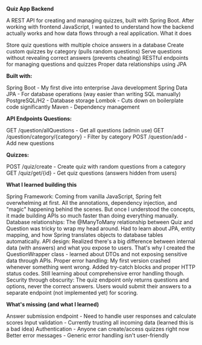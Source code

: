 **Quiz App Backend**

A REST API for creating and managing quizzes, built with Spring Boot. After working with frontend JavaScript, I wanted to understand how the backend actually works and how data flows through a real application.
What it does

Store quiz questions with multiple choice answers in a database
Create custom quizzes by category (pulls random questions)
Serve questions without revealing correct answers (prevents cheating)
RESTful endpoints for managing questions and quizzes
Proper data relationships using JPA

**Built with:**

Spring Boot - My first dive into enterprise Java development
Spring Data JPA - For database operations (way easier than writing SQL manually)
PostgreSQL/H2 - Database storage
Lombok - Cuts down on boilerplate code significantly
Maven - Dependency management

**API Endpoints
Questions:**

GET /question/allQuestions - Get all questions (admin use)
GET /question/category/{category} - Filter by category
POST /question/add - Add new questions

**Quizzes:**

POST /quiz/create - Create quiz with random questions from a category
GET /quiz/get/{id} - Get quiz questions (answers hidden from users)

**What I learned building this**

Spring Framework: Coming from vanilla JavaScript, Spring felt overwhelming at first. All the annotations, dependency injection, and "magic" happening behind the scenes. But once I understood the concepts, it made building APIs so much faster than doing everything manually.
Database relationships: The @ManyToMany relationship between Quiz and Question was tricky to wrap my head around. Had to learn about JPA, entity mapping, and how Spring translates objects to database tables automatically.
API design: Realized there's a big difference between internal data (with answers) and what you expose to users. That's why I created the QuestionWrapper class - learned about DTOs and not exposing sensitive data through APIs.
Proper error handling: My first version crashed whenever something went wrong. Added try-catch blocks and proper HTTP status codes. Still learning about comprehensive error handling though.
Security through obscurity: The quiz endpoint only returns questions and options, never the correct answers. Users would submit their answers to a separate endpoint (not implemented yet) for scoring.

**What's missing (and what I learned)**

Answer submission endpoint - Need to handle user responses and calculate scores
Input validation - Currently trusting all incoming data (learned this is a bad idea)
Authentication - Anyone can create/access quizzes right now
Better error messages - Generic error handling isn't user-friendly
